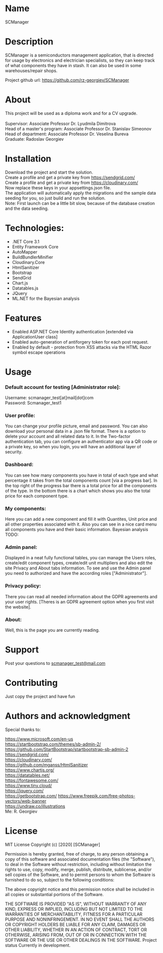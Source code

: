 # Name
SCManager

# Description
SCManager is a semiconductors management application, that is directed for usage by electronics and electrician specialists, so they can keep track of what components they have in stash.
It can also be used in some warehouses/repair shops.

Project github url: https://github.com/rz-georgiev/SCManager

# About
This project will be used as a diploma work and for a CV upgrade.<br/><br/>
Supervisor: Associate Professor Dr. Lyudmila Dimitrova  
Head of a master's program: Associate Professor Dr. Stanislav Simeonov  
Head of department: Associate Professor Dr. Veselina Bureva  
Graduate: Radoslav Georgiev

# Installation
Download the project and start the solution.  
Create a profile and get a private key from https://sendgrid.com/  
Create a profile and get a private key from https://cloudinary.com/  
Now replace these keys in your appsettings.json file.  
The application will automatically apply the migrations and the sample data seeding for you, so just build and run the solution.  
Note: First launch can be a little bit slow, because of the database creation and the data seeding.

# Technologies:
* .NET Core 3.1
* Entity Framework Core
* AutoMapper
* BuildBundlerMinifier
* Cloudinary.Core
* HtmlSanitizer
* Bootstrap
* SendGrid
* Chart.js
* Datatables.js
* JQuery
* ML.NET for the Bayesian analysis

# Features
* Enabled ASP.NET Core Identity authentication [extended via ApplicationUser class]
* Enabled auto-generation of antiforgery token for each post request.
* Enabled by default - protection from XSS attacks via the HTML Razor symbol escape operations

# Usage

### Default account for testing [Administrator role]:  
Username: scmanager_test[at]mail[dot]com  
Password: Scmanager_test1

### User profile:
You can change your profile picture, email and password.
You can also download your personal data in a .json file format.
There is a option to delete your account and all related data to it.
In the Two-factor authentication tab, you can configure an authenticator app via a QR code or a private key, so when you login, you will have an additional layer of security.

### Dashboard:
You can see how many components you have in total of each type and what percentage it takes from the total components count [via a progress bar].
In the top right of the progress bar there is a total price for all the components of the type.
In the bottom there is a chart which shows you also the total price for each component type.

### My components:
Here you can add a new component and fill it with Quantites, Unit price and all other properties associated with it.
Also you can see in a nice card menu all components you have and their basic information.
Bayesian analysis TODO:

### Admin panel:
Displayed in a neat fully functional tables, you can manage the Users roles,
create/edit component types, create/edit unit multipliers and also edit the site Privacy and About tabs information.
To see and use the Admin panel you need to authorized and have the according roles ["Administrator"].

### Privacy policy:
There you can read all needed information about the GDPR agreements and your user rights. [Theres is an GDPR agreement option when you first visit the website].

### About: 
Well, this is the page you are currently reading.

# Support
Post your questions to scmanager_test@mail.com

# Contributing
Just copy the project and have fun

# Authors and acknowledgment
Special thanks to:

https://www.microsoft.com/en-us  
https://startbootstrap.com/themes/sb-admin-2/  
https://github.com/StartBootstrap/startbootstrap-sb-admin-2  
https://sendgrid.com/  
https://cloudinary.com/  
https://github.com/mganss/HtmlSanitizer  
https://www.chartjs.org/  
https://datatables.net/  
https://fontawesome.com/  
https://www.tiny.cloud/  
https://jquery.com/  
https://getbootstrap.com/
https://www.freepik.com/free-photos-vectors/web-banner  
https://undraw.co/illustrations  
Me: R. Georgiev


# License
MIT License
Copyright (c) [2020] [SCManager]

Permission is hereby granted, free of charge, to any person obtaining a copy
of this software and associated documentation files (the "Software"), to deal
in the Software without restriction, including without limitation the rights
to use, copy, modify, merge, publish, distribute, sublicense, and/or sell
copies of the Software, and to permit persons to whom the Software is
furnished to do so, subject to the following conditions:

The above copyright notice and this permission notice shall be included in all
copies or substantial portions of the Software.

THE SOFTWARE IS PROVIDED "AS IS", WITHOUT WARRANTY OF ANY KIND, EXPRESS OR
IMPLIED, INCLUDING BUT NOT LIMITED TO THE WARRANTIES OF MERCHANTABILITY,
FITNESS FOR A PARTICULAR PURPOSE AND NONINFRINGEMENT. IN NO EVENT SHALL THE
AUTHORS OR COPYRIGHT HOLDERS BE LIABLE FOR ANY CLAIM, DAMAGES OR OTHER
LIABILITY, WHETHER IN AN ACTION OF CONTRACT, TORT OR OTHERWISE, ARISING FROM,
OUT OF OR IN CONNECTION WITH THE SOFTWARE OR THE USE OR OTHER DEALINGS IN THE
SOFTWARE.
Project status
Currently in development.
